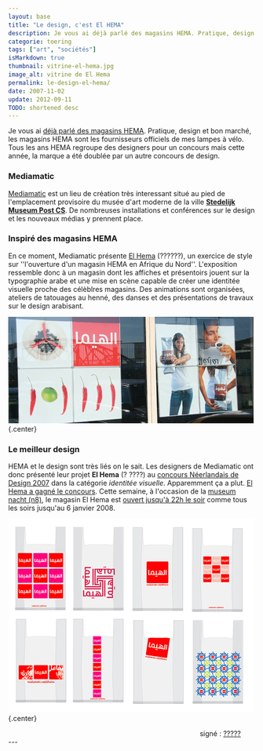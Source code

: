```yaml
---
layout: base
title: "Le design, c'est El HEMA"
description: Je vous ai déjà parlé des magasins HEMA. Pratique, design et bon marché, les magasins HEMA sont les fournisseurs officiels de mes lampes à vélo. Tous les 
categorie: toering
tags: ["art", "sociétés"]
isMarkdown: true
thumbnail: vitrine-el-hema.jpg
image_alt: vitrine de El Hema
permalink: le-design-el-hema/
date: 2007-11-02
update: 2012-09-11
TODO: shortened desc
---
```


Je vous ai [déjà parlé des magasins HEMA](/le-design-c-est-hema). Pratique, design et bon marché, les magasins HEMA sont les fournisseurs officiels de mes lampes à vélo. Tous les ans HEMA regroupe des designers pour un concours mais cette année, la marque a été doublée par un autre concours de design.

### Mediamatic
[Mediamatic](http://www.mediamatic.net/) est un lieu de création très interessant situé au pied de l'emplacement provisoire du musée d'art moderne de la ville **[Stedelijk Museum Post CS](http://www.stedelijk.nl/)**. De nombreuses installations et conférences sur le design et les nouveaux médias y prennent place.

### Inspiré des magasins HEMA
En ce moment, Mediamatic présente [El Hema](http://www.mediamatic.net/elhema) (??????), un exercice de style sur ''l'ouverture d'un magasin HEMA en Afrique du Nord''. L'exposition ressemble donc à un magasin dont les affiches et présentoirs jouent sur la typographie arabe et une mise en scène capable de créer une identitée visuelle proche des célèblres magasins. Des animations sont organisées, ateliers de tatouages au henné, des danses et des présentations de travaux sur le design arabisant.

![vitrine de El Hema](vitrine-el-hema.jpg){.center}

### Le meilleur design
HEMA et le design sont très liés on le sait. Les designers de Mediamatic ont donc présenté leur projet **El Hema** (? ????) au [concours Néerlandais de Design 2007](http://www.nederlandsedesignprijzen.nl) dans la catégorie *identitée visuelle*. Apparemment ça a plut. [El Hema a gagné le concours](http://www.nederlandsedesignprijzen.nl/site/index.php?page=26&next=&a=25). Cette semaine, à l'occasion de la [museum nacht (n8)](http://www.n8.nl/), le magasin El Hema est [ouvert jusqu'à 22h le soir](http://www.mediamatic.net/set-20008-en.html) comme tous les soirs jusqu'au 6 janvier 2008.

![Sacs plastique de chez El Hema](el-hema-tas.png){.center}

<!-- HTML -->
<div style="text-align:right; padding-right:30px;">signé : <span style="font-size:14px;">
<a href="http://xn--igb6a8bd4a.guillard.fr/">?????</a>
</span></div>
<!-- / HTML -->
---
<!-- post notes:
http://theplacedesign.wordpress.com/2007/08/19/el-hema/ 
http://www.ad.nl/cultuurenshow/article1606723.ece 
http://www.khtt.net/artefact-1726-en.html
--->
